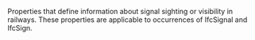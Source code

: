 Properties that define information about signal sighting or visibility in railways. These properties are applicable to occurrences of IfcSignal and IfcSign.
